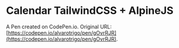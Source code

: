 # Calendar TailwindCSS + AlpineJS

A Pen created on CodePen.io. Original URL: [https://codepen.io/alvarotrigo/pen/gOvrRJR](https://codepen.io/alvarotrigo/pen/gOvrRJR).

